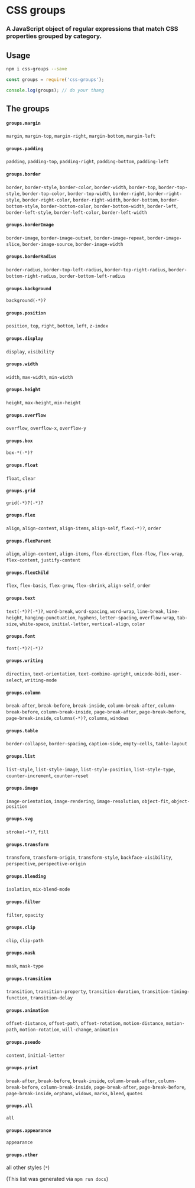 # CSS groups

### A JavaScript object of regular expressions that match CSS properties grouped by category.

## Usage

```bash
npm i css-groups --save
```

```js
const groups = require('css-groups');

console.log(groups); // do your thang
```

## The groups

#### `groups.margin`
`margin`, `margin-top`, `margin-right`, `margin-bottom`, `margin-left`

#### `groups.padding`
`padding`, `padding-top`, `padding-right`, `padding-bottom`, `padding-left`

#### `groups.border`
`border`, `border-style`, `border-color`, `border-width`, `border-top`, `border-top-style`, `border-top-color`, `border-top-width`, `border-right`, `border-right-style`, `border-right-color`, `border-right-width`, `border-bottom`, `border-bottom-style`, `border-bottom-color`, `border-bottom-width`, `border-left`, `border-left-style`, `border-left-color`, `border-left-width`

#### `groups.borderImage`
`border-image`, `border-image-outset`, `border-image-repeat`, `border-image-slice`, `border-image-source`, `border-image-width`

#### `groups.borderRadius`
`border-radius`, `border-top-left-radius`, `border-top-right-radius`, `border-bottom-right-radius`, `border-bottom-left-radius`

#### `groups.background`
`background(-*)?`

#### `groups.position`
`position`, `top`, `right`, `bottom`, `left`, `z-index`

#### `groups.display`
`display`, `visibility`

#### `groups.width`
`width`, `max-width`, `min-width`

#### `groups.height`
`height`, `max-height`, `min-height`

#### `groups.overflow`
`overflow`, `overflow-x`, `overflow-y`

#### `groups.box`
`box-*(-*)?`

#### `groups.float`
`float`, `clear`

#### `groups.grid`
`grid(-*)?(-*)?`

#### `groups.flex`
`align`, `align-content`, `align-items`, `align-self`, `flex(-*)?`, `order`

#### `groups.flexParent`
`align`, `align-content`, `align-items`, `flex-direction`, `flex-flow`, `flex-wrap`, `flex-content`, `justify-content`

#### `groups.flexChild`
`flex`, `flex-basis`, `flex-grow`, `flex-shrink`, `align-self`, `order`

#### `groups.text`
`text(-*)?(-*)?`, `word-break`, `word-spacing`, `word-wrap`, `line-break`, `line-height`, `hanging-punctuation`, `hyphens`, `letter-spacing`, `overflow-wrap`, `tab-size`, `white-space`, `initial-letter`, `vertical-align`, `color`

#### `groups.font`
`font(-*)?(-*)?`

#### `groups.writing`
`direction`, `text-orientation`, `text-combine-upright`, `unicode-bidi`, `user-select`, `writing-mode`

#### `groups.column`
`break-after`, `break-before`, `break-inside`, `column-break-after`, `column-break-before`, `column-break-inside`, `page-break-after`, `page-break-before`, `page-break-inside`, `columns(-*)?`, `columns`, `windows`

#### `groups.table`
`border-collapse`, `border-spacing`, `caption-side`, `empty-cells`, `table-layout`

#### `groups.list`
`list-style`, `list-style-image`, `list-style-position`, `list-style-type`, `counter-increment`, `counter-reset`

#### `groups.image`
`image-orientation`, `image-rendering`, `image-resolution`, `object-fit`, `object-position`

#### `groups.svg`
`stroke(-*)?`, `fill`

#### `groups.transform`
`transform`, `transform-origin`, `transform-style`, `backface-visibility`, `perspective`, `perspective-origin`

#### `groups.blending`
`isolation`, `mix-blend-mode`

#### `groups.filter`
`filter`, `opacity`

#### `groups.clip`
`clip`, `clip-path`

#### `groups.mask`
`mask`, `mask-type`

#### `groups.transition`
`transition`, `transition-property`, `transition-duration`, `transition-timing-function`, `transition-delay`

#### `groups.animation`
`offset-distance`, `offset-path`, `offset-rotation`, `motion-distance`, `motion-path`, `motion-rotation`, `will-change`, `animation`

#### `groups.pseudo`
`content`, `initial-letter`

#### `groups.print`
`break-after`, `break-before`, `break-inside`, `column-break-after`, `column-break-before`, `column-break-inside`, `page-break-after`, `page-break-before`, `page-break-inside`, `orphans`, `widows`, `marks`, `bleed`, `quotes`

#### `groups.all`
`all`

#### `groups.appearance`
`appearance`

#### `groups.other`
all other styles (`*`)

(This list was generated via `npm run docs`)